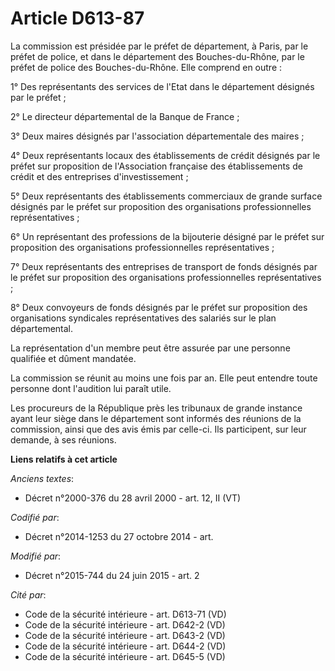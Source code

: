 # Article D613-87

La commission est présidée par le préfet de département, à Paris, par le préfet de police, et dans le département des
Bouches-du-Rhône, par le préfet de police des Bouches-du-Rhône. Elle comprend en outre :

1° Des représentants des services de l'Etat dans le département désignés par le préfet ;

2° Le directeur départemental de la Banque de France ;

3° Deux maires désignés par l'association départementale des maires ;

4° Deux représentants locaux des établissements de crédit désignés par le préfet sur proposition de l'Association française
des établissements de crédit et des entreprises d'investissement ;

5° Deux représentants des établissements commerciaux de grande surface désignés par le préfet sur proposition des
organisations professionnelles représentatives ;

6° Un représentant des professions de la bijouterie désigné par le préfet sur proposition des organisations professionnelles
représentatives ;

7° Deux représentants des entreprises de transport de fonds désignés par le préfet sur proposition des organisations
professionnelles représentatives ;

8° Deux convoyeurs de fonds désignés par le préfet sur proposition des organisations syndicales représentatives des salariés
sur le plan départemental.

La représentation d'un membre peut être assurée par une personne qualifiée et dûment mandatée.  

La commission se réunit au moins une fois par an. Elle peut entendre toute personne dont l'audition lui paraît utile.

Les procureurs de la République près les tribunaux de grande instance ayant leur siège dans le département sont informés des
réunions de la commission, ainsi que des avis émis par celle-ci. Ils participent, sur leur demande, à ses réunions.

**Liens relatifs à cet article**

_Anciens textes_:

  - Décret n°2000-376 du 28 avril 2000 - art. 12, II (VT)

_Codifié par_:

  - Décret n°2014-1253 du 27 octobre 2014 - art.

_Modifié par_:

  - Décret n°2015-744 du 24 juin 2015 - art. 2

_Cité par_:

  - Code de la sécurité intérieure - art. D613-71 (VD)
  - Code de la sécurité intérieure - art. D642-2 (VD)
  - Code de la sécurité intérieure - art. D643-2 (VD)
  - Code de la sécurité intérieure - art. D644-2 (VD)
  - Code de la sécurité intérieure - art. D645-5 (VD)
